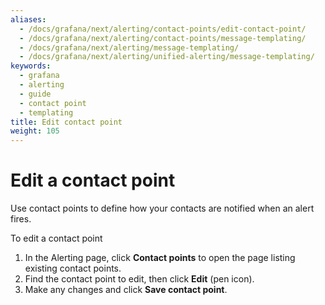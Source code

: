 ```yaml
---
aliases:
  - /docs/grafana/next/alerting/contact-points/edit-contact-point/
  - /docs/grafana/next/alerting/contact-points/message-templating/
  - /docs/grafana/next/alerting/message-templating/
  - /docs/grafana/next/alerting/unified-alerting/message-templating/
keywords:
  - grafana
  - alerting
  - guide
  - contact point
  - templating
title: Edit contact point
weight: 105
---
```


# Edit a contact point

Use contact points to define how your contacts are notified when an alert fires.

To edit a contact point

1. In the Alerting page, click **Contact points** to open the page listing existing contact points.
1. Find the contact point to edit, then click **Edit** (pen icon).
1. Make any changes and click **Save contact point**.
